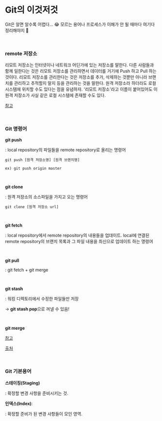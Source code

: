 # Git의 이것저것

Git은 알면 알수록 어렵다... 😂 모르는 용어나 프로세스가 이해가 안 될 때마다 여기다 정리해야지 👊

<br>

### remote 저장소

리모트 저장소는 인터넷이나 네트워크 어딘가에 있는 저장소를 말한다. 다른 사람들과 함께 일한다는 것은 리모트 저장소를 관리하면서 데이터를 거기에 Push 하고 Pull 하는 것이다. 리모트 저장소를 관리한다는 것은 저장소를 추가, 삭제하는 것뿐만 아니라 브랜치를 관리하고 추적할지 말지 등을 관리하는 것을 말한다. 원격 저장소라 하더라도 로컬 시스템에 위치할 수도 있다는 점을 유념하자. '리모트 저장소'라고 이름이 붙어있어도 이 원격 저장소가 사실 같은 로컬 시스템에 존재할 수도 있다.

[참고](https://git-scm.com/book/ko/v2/Git%EC%9D%98-%EA%B8%B0%EC%B4%88-%EB%A6%AC%EB%AA%A8%ED%8A%B8-%EC%A0%80%EC%9E%A5%EC%86%8C)

<br>

### Git 명령어

**git push**

: local repository의 파일들을 remote repository로 올리는 명령어

```
git push [원격 저장소명] [원격 브랜치명]

ex) git push origin master
```

<br>

**git clone**

: 원격 저장소의 소스파일을 가지고 오는 명령어

```
git clone [원격 저장소 url]
```

<br>

**git fetch**

: local repository에서 remote repository의 내용들을 업데이트. local에 연결된 remote repository의 브랜치 목록과 그 파일 내용을 최신으로 업데이트 하는 명령어

<br>

**git pull**

: git fetch + git merge

<br>

**git stash**

: 워킹 디렉토리에서 수정한 파일들만 저장

→ **git stash pop**으로 꺼낼 수 있음! 

<br>

**git merge**

[참고](https://git-scm.com/book/ko/v2/Git-%EB%B8%8C%EB%9E%9C%EC%B9%98-%EB%B8%8C%EB%9E%9C%EC%B9%98%EC%99%80-Merge-%EC%9D%98-%EA%B8%B0%EC%B4%88)

[출처](https://victorydntmd.tistory.com/74)

<br>

### Git 기본용어

**스테이징(Staging)**

: 확정할 변경 사항을 준비시키는 것.

**인덱스(Index)**: 

: 확정할 준비가 된 변경 사항들이 모인 영역.
